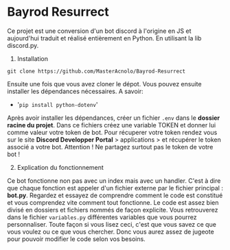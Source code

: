 # Bayrod Resurrect

Ce projet est une conversion d'un bot discord à l'origine en JS et aujourd'hui traduit et réalisé entièrement en Python. En utilisant la lib discord.py. 

1. Installation
```
git clone https://github.com/MasterAcnolo/Bayrod-Resurrect
```

Ensuite une fois que vous avez cloner le dépot. Vous pouvez ensuite installer les dépendances nécessaires. A savoir: 

- '``pip install python-dotenv``'

Après avoir installer les dépendances, créer un fichier `.env` dans le **dossier racine du projet**. Dans ce fichiers créez une variable TOKEN et donner lui comme valeur votre token de bot. Pour récuperer votre token rendez vous sur le site **Discord Developper Portal** > applications > et récupérer le token associé a votre bot. Attention ! Ne partagez surtout pas le token de votre bot ! 

2. Explication du fonctionnement

Ce bot fonctionne non pas avec un index mais avec un handler. C'est à dire que chaque fonction est appeler d'un fichier externe par le fichier principal : **bot.py**. Regardez et essayez de comprendre comment le code est constitué et vous comprendez vite comment tout fonctionne. Le code est assez bien divisé en dossiers et fichiers nommés de façon explicite. 
Vous retrouverez dans le fichier `variables.py` différentes variables que vous pourrez personnaliser. Toute façon si vous lisez ceci, c'est que vous savez ce que vous voulez ou ce que vous chercher. Donc vous aurez assez de jugeote pour pouvoir modifier le code selon vos besoins.